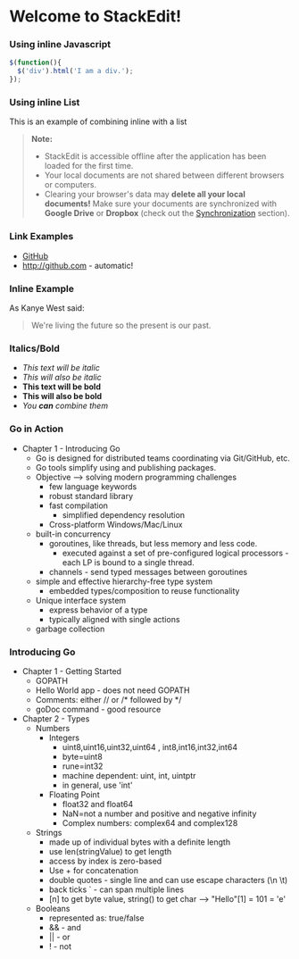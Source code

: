 Welcome to StackEdit!
===============================


### Using inline Javascript
```javascript
$(function(){
  $('div').html('I am a div.');
});
```

### Using inline List
This is an example of combining inline with a list
> **Note:**
> - StackEdit is accessible offline after the application has been loaded for the first time.
> - Your local documents are not shared between different browsers or computers.
> - Clearing your browser's data may **delete all your local documents!** Make sure your documents are synchronized with **Google Drive** or **Dropbox** (check out the [<i class="icon-refresh"></i> Synchronization](#synchronization) section).

### Link Examples
- [GitHub](http://github.com)
- http://github.com - automatic!

### Inline Example
As Kanye West said:
> We're living the future so 
> the present is our past.

### Italics/Bold
- *This text will be italic* 
- _This will also be italic_
- **This text will be bold**
- __This will also be bold__
- _You **can** combine them_


### Go in Action
- Chapter 1 - Introducing Go
  - Go is designed for distributed teams coordinating via Git/GitHub, etc.
  - Go tools simplify using and publishing packages.
  - Objective --> solving modern programming challenges
    - few language keywords
    - robust standard library
    - fast compilation
      - simplified dependency resolution
    - Cross-platform Windows/Mac/Linux
  - built-in concurrency
    - goroutines, like threads, but less memory and less code.
      - executed against a set of pre-configured logical processors - each LP is bound to a single thread.
    - channels - send typed messages between goroutines
  - simple and effective hierarchy-free type system
    - embedded types/composition to reuse functionality
  - Unique interface system
    - express behavior of a type
    - typically aligned with single actions
  - garbage collection

### Introducing Go
- Chapter 1 - Getting Started
  - GOPATH
  - Hello World app - does not need GOPATH
  - Comments: either // or /* followed by */
  - goDoc command - good resource
- Chapter 2 - Types
  - Numbers
    - Integers
      - uint8,uint16,uint32,uint64 , int8,int16,int32,int64
      - byte=uint8
      - rune=int32
      - machine dependent: uint, int, uintptr
      - in general, use 'int'
    - Floating Point
      - float32 and float64
      - NaN=not a number and positive and negative infinity
      - Complex numbers: complex64 and complex128
  - Strings
    - made up of individual bytes with a definite length
    - use len(stringValue) to get length
    - access by index is zero-based
    - Use + for concatenation
    - double quotes - single line and can use escape characters (\n \t)
    - back ticks ` - can span multiple lines
    - [n] to get byte value, string() to get char --> "Hello"[1] = 101 = 'e'
  - Booleans
    - represented as: true/false
    - && - and
    - || - or
    - ! - not


